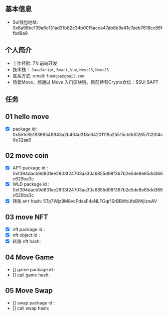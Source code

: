 ## 基本信息
- Sui钱包地址: 0x6a98bc139a6cf31ad31b82c34b00f5acca47ab8b9a41c7aeb7618cc86ffbd9a9

## 个人简介
- 工作经验: 7年前端开发
- 技术栈： `JavaScript`, `React`, `Vue`, `NestJS`, `NextJS`
- 联系方式: email: `fundgao@gmail.com`
- 热爱Move，想通过 Move 入门区块链。目前持有Crypto仓位：$SUI $APT

## 任务

##   01 hello move  
- [x] package id: 0x5b1c8518366548943a2b404d318c64201118a25515cb0d02657020f4c0e32aa6

##   02 move coin
- [x] APT package id : 0xf394dacb9d831ee2803f24703aa30a6855d98f367b2e5de8e85dd366c629ba3c
- [x] WLD package id : 0xf394dacb9d831ee2803f24703aa30a6855d98f367b2e5de8e85dd366c629ba3c
- [x] 转账 `APT` hash: 5Tp7Wjz8M8vcPdsaF4aNLFGqr1SrBBWdJfeBiWjizwAV

##   03 move NFT
- [x] nft package id : 
- [x] nft object id : 
- [x] 转账 nft  hash: 

##   04 Move Game
- [] game package id :
- [] call game hash:

##   05 Move Swap
- [] swap package id :
- [] call swap hash:
